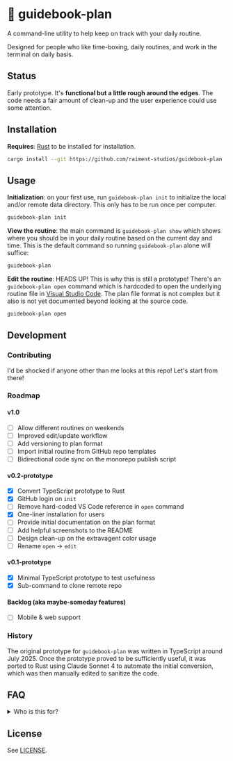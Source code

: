 # 🍁 guidebook-plan

A command-line utility to help keep on track with your daily routine.

Designed for people who like time-boxing, daily routines, and work in the terminal on daily basis.

## Status

Early prototype. It's **functional but a little rough around the edges**. The code needs a fair amount of clean-up and the user experience could use some attention.

## Installation

**Requires**: [Rust](https://rustup.rs/) to be installed for installation.

```bash
cargo install --git https://github.com/raiment-studios/guidebook-plan
```

## Usage

**Initialization**: on your first use, run `guidebook-plan init` to initialize the local and/or remote data directory. This only has to be run once per computer.

```bash
guidebook-plan init
```

**View the routine**: the main command is `guidebook-plan show` which shows where you should be in your daily routine based on the current day and time. This is the default command so running `guidebook-plan` alone will suffice:

```bash
guidebook-plan
```

**Edit the routine**: HEADS UP! This is why this is still a prototype! There's an `guidebook-plan open` command which is hardcoded to open the underlying routine file in [Visual Studio Code](https://code.visualstudio.com/). The plan file format is not complex but it also is not yet documented beyond looking at the source code.

```bash
guidebook-plan open
```

## Development

### Contributing

I'd be shocked if anyone other than me looks at this repo! Let's start from there!

### Roadmap

#### v1.0

-   [ ] Allow different routines on weekends
-   [ ] Improved edit/update workflow
-   [ ] Add versioning to plan format
-   [ ] Import initial routine from GitHub repo templates
-   [ ] Bidirectional code sync on the monorepo publish script

#### v0.2-prototype

-   [x] Convert TypeScript prototype to Rust
-   [x] GitHub login on `init`
-   [ ] Remove hard-coded VS Code reference in `open` command
-   [x] One-liner installation for users
-   [ ] Provide initial documentation on the plan format
-   [ ] Add helpful screenshots to the README
-   [ ] Design clean-up on the extravagent color usage
-   [ ] Rename `open` -> `edit`

#### v0.1-prototype

-   [x] Minimal TypeScript prototype to test usefulness
-   [x] Sub-command to clone remote repo

#### Backlog (aka maybe-someday features)

-   [ ] Mobile & web support

### History

The original prototype for `guidebook-plan` was written in TypeScript around July 2025. Once the prototype proved to be sufficiently useful, it was ported to Rust using Claude Sonnet 4 to automate the initial conversion, which was then manually edited to sanitize the code.

## FAQ

<details>
    <summary>Who is this for?</summary>

People who like time boxing & daily routines and also work in the
terminal frequently. It helps you stay on track by letting you know
what you _said_ you'd be working on at any given moment.

</details>

## License

See [LICENSE](LICENSE).

